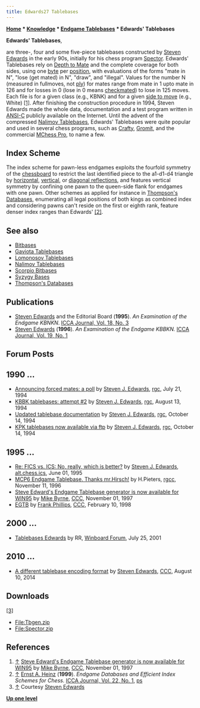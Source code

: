 ```yaml
---
title: Edwards27 Tablebases
---
```

**[Home](Home "Home") * [Knowledge](Knowledge "Knowledge") * [Endgame Tablebases](Endgame_Tablebases "Endgame Tablebases") * Edwards' Tablebases**

**Edwards' Tablebases**,

are three-, four and some five-piece tablebases constructed by [Steven Edwards](Steven_Edwards "Steven Edwards") in the early 90s, initially for his chess program [Spector](Spector "Spector"). Edwards' Tablebases rely on [Depth to Mate](Endgame_Tablebases#DTM "Endgame Tablebases") and the complete coverage for both sides, using one [byte](Byte "Byte") per [position](Chess_Position "Chess Position"), with evaluations of the forms "mate in N", "lose (get mated) in N", "draw", and "illegal". Values for the number N (measured in fullmoves, not [ply](Ply "Ply")) for mates range from mate in 1 upto mate in 126 and for losses in 0 (lose in 0 means [checkmated](Checkmate "Checkmate")) to lose in 125 moves. Each file is for a given class (e.g., KBNK) and for a given [side to move](Side_to_move "Side to move") (e.g., White) <a id="cite-note-1" href="#cite-ref-1">[1]</a>. After finishing the construction procedure in 1994, Steven Edwards made the whole data, documentation and a test program written in [ANSI-C](C "C") publicly available on the Internet. Until the advent of the compressed [Nalimov Tablebases](Nalimov_Tablebases "Nalimov Tablebases"), Edwards' Tablebases were quite popular and used in several chess programs, such as [Crafty](Crafty "Crafty"), [Gromit](Gromit "Gromit"), and the commercial [MChess Pro](MChess "MChess"), to name a few.

## Index Scheme

The index scheme for pawn-less endgames exploits the fourfold symmetry of the [chessboard](Chessboard "Chessboard") to restrict the last identified piece to the a1-d1-d4 triangle by [horizontal](Horizontal_Mirroring "Horizontal Mirroring"), [vertical](Vertical_Flipping "Vertical Flipping"), or [diagonal reflections](Diagonal_Mirroring "Diagonal Mirroring"), and features vertical symmetry by confining one pawn to the queen-side flank for endgames with one pawn. Other schemes as applied for instance in [Thompson's Databases](Thompson%27s_Databases "Thompson's Databases"), enumerating all legal positions of both kings as combined index and considering pawns can't reside on the first or eighth rank, feature denser index ranges than Edwards' <a id="cite-note-2" href="#cite-ref-2">[2]</a>.

## See also

- [Bitbases](Endgame_Bitbases "Endgame Bitbases")
- [Gaviota Tablebases](Gaviota_Tablebases "Gaviota Tablebases")
- [Lomonosov Tablebases](Lomonosov_Tablebases "Lomonosov Tablebases")
- [Nalimov Tablebases](Nalimov_Tablebases "Nalimov Tablebases")
- [Scorpio Bitbases](Scorpio_Bitbases "Scorpio Bitbases")
- [Syzygy Bases](Syzygy_Bases "Syzygy Bases")
- [Thompson's Databases](Thompson%27s_Databases "Thompson's Databases")

## Publications

- [Steven Edwards](Steven_Edwards "Steven Edwards") and the Editorial Board (**1995**). *An Examination of the Endgame KBNKN*. [ICCA Journal, Vol. 18, No. 3](ICGA_Journal#18_3 "ICGA Journal")
- [Steven Edwards](Steven_Edwards "Steven Edwards") (**1996**). *An Examination of the Endgame KBBKN.* [ICCA Journal, Vol. 19, No. 1](ICGA_Journal#19_1 "ICGA Journal")

## Forum Posts

## 1990 ...

- [Announcing forced mates: a poll](https://groups.google.com/d/msg/rec.games.chess/RN3yWuteQQ4/9G7rH4pFVKMJ) by [Steven J. Edwards](Steven_Edwards "Steven Edwards"), [rgc](Computer_Chess_Forums "Computer Chess Forums"), July 21, 1994
- [KBBK tablebases: attempt #2](https://groups.google.com/d/msg/rec.games.chess/PZV47lZr2jE/xxZIRd4q4vIJ) by [Steven J. Edwards](Steven_Edwards "Steven Edwards"), [rgc](Computer_Chess_Forums "Computer Chess Forums"), August 13, 1994
- [Updated tablebase documentation](https://groups.google.com/d/msg/comp.archives/XSXGunhIhjM/VsWof-hiBaoJ) by [Steven J. Edwards](Steven_Edwards "Steven Edwards"), [rgc](Computer_Chess_Forums "Computer Chess Forums"), October 14, 1994
- [KPK tablebases now available via ftp](https://groups.google.com/d/msg/comp.archives/806Mshtacxc/rBvnTLgJxqUJ) by [Steven J. Edwards](Steven_Edwards "Steven Edwards"), [rgc](Computer_Chess_Forums "Computer Chess Forums"), October 14, 1994

## 1995 ...

- [Re: FICS vs. ICS: No, really, which is better?](https://groups.google.com/d/msg/alt.chess.ics/E_3_8Z7sPT8/ufKMjWjxM80J) by [Steven J. Edwards](Steven_Edwards "Steven Edwards"), [alt.chess.ics](Computer_Chess_Forums "Computer Chess Forums"), June 01, 1995
- [MCP6 Endgame Tablebase. Thanks mr.Hirsch!](https://groups.google.com/d/msg/rec.games.chess.computer/8AKVzXG7Efw/ieMDuzaJjY4J) by H.Pieters, [rgcc](Computer_Chess_Forums "Computer Chess Forums"), November 11, 1996
- [Steve Edward's Endgame Tablebase generator is now available for WIN95](https://www.stmintz.com/ccc/index.php?id=11493) by [Mike Byrne](Michael_Byrne "Michael Byrne"), [CCC](CCC "CCC"), November 01, 1997
- [EGTB](https://www.stmintz.com/ccc/index.php?id=14970) by [Frank Phillips](Frank_Phillips "Frank Phillips"), [CCC](CCC "CCC"), February 10, 1998

## 2000 ...

- [Tablebases Edwards](http://www.open-aurec.com/wbforum/viewtopic.php?f=18&t=34259) by RR, [Winboard Forum](Computer_Chess_Forums "Computer Chess Forums"), July 25, 2001

## 2010 ...

- [A different tablebase encoding format](http://www.talkchess.com/forum/viewtopic.php?t=53244) by [Steven Edwards](Steven_Edwards "Steven Edwards"), [CCC](CCC "CCC"), August 10, 2014

## Downloads

<a id="cite-note-3" href="#cite-ref-3">[3]</a>

- [File:Tbgen.zip](File:Tbgen.zip "File:Tbgen.zip")
- [File:Spector.zip](File:Spector.zip "File:Spector.zip")

## References

1. <a id="cite-ref-1" href="#cite-note-1">↑</a> [Steve Edward's Endgame Tablebase generator is now available for WIN95](https://www.stmintz.com/ccc/index.php?id=11493) by [Mike Byrne](Michael_Byrne "Michael Byrne"), [CCC](CCC "CCC"), November 01, 1997
1. <a id="cite-ref-2" href="#cite-note-2">↑</a> [Ernst A. Heinz](Ernst_A._Heinz "Ernst A. Heinz") (**1999**). *Endgame Databases and Efficient Index Schemes for Chess.* [ICCA Journal, Vol. 22, No. 1](ICGA_Journal#22_1 "ICGA Journal"), [ps](http://people.csail.mit.edu/heinz/ps/edb_index.ps.gz)
1. <a id="cite-ref-3" href="#cite-note-3">↑</a> Courtesy [Steven Edwards](Steven_Edwards "Steven Edwards")

**[Up one level](Endgame_Tablebases "Endgame Tablebases")**


